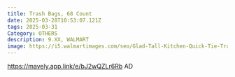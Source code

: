 ```yaml
---
title: Trash Bags, 68 Count
date: 2025-03-28T10:53:07.121Z
tags: 2025-03-31
Category: OTHERS
description: 9.XX, WALMART
image: https://i5.walmartimages.com/seo/Glad-Tall-Kitchen-Quick-Tie-Trash-Bags-13-Gallon-White-68-Count_adf8f10d-eadc-42ad-a156-dfe470701393.b647a5a8b7499fcea466983e4950347a.jpeg?odnHeight=2000&odnWidth=2000&odnBg=FFFFFF
---
```

https://mavely.app.link/e/bJ2wQZLr6Rb   AD